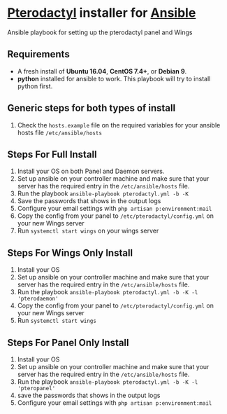 # [Pterodactyl](https://pterodactyl.io/) installer for [Ansible](https://www.ansible.com/)
Ansible playbook for setting up the pterodactyl panel and Wings

## Requirements

* A fresh install of **Ubuntu 16.04**, **CentOS 7.4+**, or **Debian 9**.
* **python** installed for ansible to work. This playbook will try to install python first.

## Generic steps for both types of install

1. Check the `hosts.example` file on the required variables for your ansible hosts file `/etc/ansible/hosts`

## Steps For Full Install

1. Install your OS on both Panel and Daemon servers.
2. Set up ansible on your controller machine and make sure that your server has the required entry in the `/etc/ansible/hosts` file.
3. Run the playbook `ansible-playbook pterodactyl.yml -b -K`
4. Save the passwords that shows in the output logs
5. Configure your email settings with `php artisan p:environment:mail`
6. Copy the config from your panel to `/etc/pterodactyl/config.yml` on your new Wings server
7. Run `systemctl start wings` on your wings server

## Steps For Wings Only Install

1. Install your OS
2. Set up ansible on your controller machine and make sure that your server has the required entry in the `/etc/ansible/hosts` file.
3. Run the playbook `ansible-playbook pterodactyl.yml -b -K -l 'pterodaemon'`
4. Copy the config from your panel to `/etc/pterodactyl/config.yml` on your new Wings server
5. Run `systemctl start wings`

## Steps For Panel Only Install

1. Install your OS
2. Set up ansible on your controller machine and make sure that your server has the required entry in the `/etc/ansible/hosts` file.
3. Run the playbook `ansible-playbook pterodactyl.yml -b -K -l 'pteropanel'`
4. save the passwords that shows in the output logs
5. Configure your email settings with `php artisan p:environment:mail`
